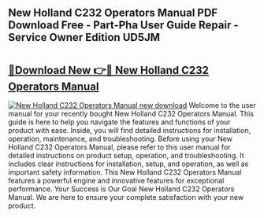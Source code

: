 ## New Holland C232 Operators Manual PDF Download Free - Part-Pha User Guide Repair - Service Owner Edition UD5JM

# <h2><a href="http://bc9556.oget.top/?id=New+Holland+C232+Operators+Manual">🔗Download New 👉🔴 New Holland C232 Operators Manual</a></h2>

[![New Holland C232 Operators Manual new download](https://i.imgur.com/5g1atiW.png)](http://bc9556.oget.top/?id=New+Holland+C232+Operators+Manual)
Welcome to the user manual for your recently bought New Holland C232 Operators Manual. This guide is here to help you navigate the features and functions of your product with ease. Inside, you will find detailed instructions for installation, operation, maintenance, and troubleshooting. Before using your New Holland C232 Operators Manual, please refer to this user manual for detailed instructions on product setup, operation, and troubleshooting. It includes clear instructions for installation, setup, and operation, as well as important safety information. This New Holland C232 Operators Manual features a powerful engine and innovative features for exceptional performance. Your Success is Our Goal New Holland C232 Operators Manual. We are here to ensure your complete satisfaction with your new product.
